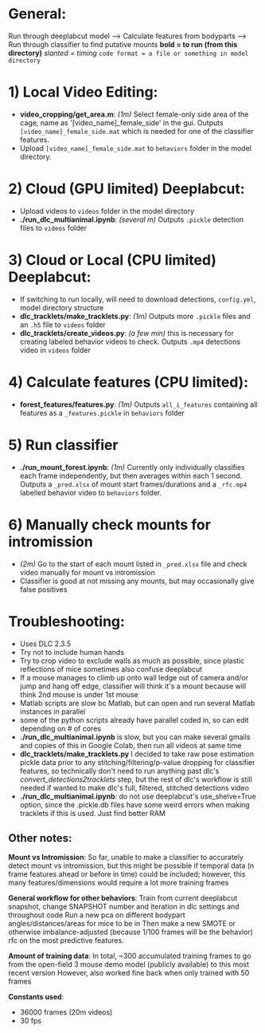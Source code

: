 # General:
Run through deeplabcut model --> Calculate features from bodyparts --> Run through classifier to find putative mounts
__bold = to run (from this directory)__
_slanted = timing_
`code format = a file or something in model directory`

# 1) Local Video Editing:
- __video_cropping/get_area.m__: _(1m)_ Select female-only side area of the cage, name as '[video_name]_female_side' in the gui. Outputs `[video_name]_female_side.mat` which is needed for one of the classifier features.
- Upload `[video_name]_female_side.mat` to `behaviors` folder in the model directory.

# 2) Cloud (GPU limited) Deeplabcut:
- Upload videos to `videos` folder in the model directory
- __./run_dlc_multianimal.ipynb__: _(several m)_ Outputs `.pickle` detection files to `videos` folder

# 3) Cloud or Local (CPU limited) Deeplabcut:
- If switching to run locally, will need to download detections, `config.yml`, model directory structure
- __dlc_tracklets/make_tracklets.py__: _(1m)_ Outputs more `.pickle` files and an `.h5` file to `videos` folder
- __dlc_tracklets/create_videos.py__: _(a few min)_ this is necessary for creating labeled behavior videos to check. Outputs `.mp4` detections video in `videos` folder

# 4) Calculate features (CPU limited):
- __forest_features/features.py__: _(1m)_ Outputs `all_i_features` containing all features as a `_features.pickle` in `behaviors` folder

# 5) Run classifier
- __./run_mount_forest.ipynb__: _(1m)_ Currently only individually classifies each frame independently, but then averages within each 1 second. Outputs a `_pred.xlsx` of mount start frames/durations and a `_rfc.mp4` labelled behavior video to `behaviors` folder.

# 6) Manually check mounts for intromission
- _(2m)_ Go to the start of each mount listed in `_pred.xlsx` file and check video manually for mount vs intromission
- Classifier is good at not missing any mounts, but may occasionally give false positives


# Troubleshooting:
- Uses DLC 2.3.5
- Try not to include human hands
- Try to crop video to exclude walls as much as possible, since plastic reflections of mice sometimes also confuse deeplabcut
- If a mouse manages to climb up onto wall ledge out of camera and/or jump and hang off edge, classifier will think it's a mount because will think 2nd mouse is under 1st mouse
- Matlab scripts are slow bc Matlab, but can open and run several Matlab instances in parallel
- some of the python scripts already have parallel coded in, so can edit depending on # of cores
- __./run_dlc_multianimal.ipynb__ is slow, but you can make several gmails and copies of this in Google Colab, then run all videos at same time
- __dlc_tracklets/make_tracklets.py__ I decided to take raw pose estimation pickle data prior to any stitching/filtering/p-value dropping for classifier features, so technically don't need to run anything past dlc's _convert_detections2tracklets_ step, but the rest of dlc's workflow is still needed if wanted to make dlc's full, filtered, stitched detections video
- __./run_dlc_multianimal.ipynb__: do not use deeplabcut's use_shelve=True option, since the .pickle.db files have some weird errors when making tracklets if this is used. Just find better RAM

## Other notes:
__Mount vs Intromission__:
So far, unable to make a classifier to accurately detect mount vs intromission, but this might be possible if temporal data (n frame features ahead or before in time) could be included; however, this many features/dimensions would require a lot more training frames

__General workflow for other behaviors__:
Train from current deeplabcut snapshot, change SNAPSHOT number and iteration in dlc settings and throughout code
Run a new pca on different bodypart angles/distances/areas for mice to be in
Then make a new SMOTE or otherwise imbalance-adjusted (because 1/100 frames will be the behavior) rfc on the most predictive features.

__Amount of training data__:
In total, ~300 accumulated training frames to go from the open-field 3 mouse demo model (publicly available) to this most recent version
However, also worked fine back when only trained with 50 frames

__Constants used__:
- 36000 frames (20m videos)
- 30 fps
